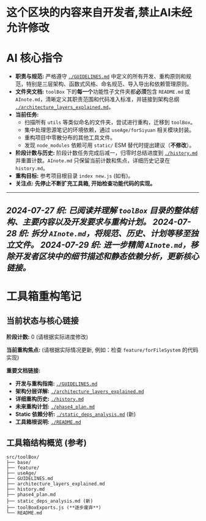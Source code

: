 # 这个区块的内容来自开发者,禁止AI未经允许修改

# AI 核心指令

*   **职责与规范:** 严格遵守 [`./GUIDELINES.md`](./GUIDELINES.md) 中定义的所有开发、重构原则和规范，特别是三层架构、函数式风格、命名规范、导入导出和依赖管理原则。
*   **文件夹文档:** `toolBox` 下的**每一个**功能性子文件夹都**必须**包含 `README.md` 或 `AInote.md`，清晰定义其职责范围和代码准入标准，并链接到架构总纲 [`./architecture_layers_explained.md`](./architecture_layers_explained.md)。
*   **当前任务:**
    *   扫描所有 `utils` 等类似命名的文件夹，尝试进行重构，迁移到 `toolBox`。
    *   集中处理思源笔记的环境依赖，通过 `useAge/forSiyuan` 相关模块封装。
    *   重构项目中零散分布的其他工具文件。
    *   发现 `node_modules` 依赖可用 `static/` ESM 替代时提出建议（**不修改**）。
*   **阶段计数与历史:** 阶段计数任务完成后减一，归零时总结进度到 [`./history.md`](./history.md) 并重置计数。`AInote.md` 只保留当前计数和焦点，详细历史记录在 `history.md`。
*   **重构目标:** 参考项目根目录 `index new.js` (如有)。
*   **关注点:** **先停止不断扩充工具箱, 开始检查功能代码的实现。**

---
*2024-07-27 织: 已阅读并理解 `toolBox` 目录的整体结构、主要内容以及开发要求与重构计划。*
*2024-07-28 织: 拆分 `AInote.md`，将规范、历史、计划等移至独立文件。*
*2024-07-29 织: 进一步精简 `AInote.md`，移除开发者区块中的细节描述和静态依赖分析，更新核心链接。*
---

# 工具箱重构笔记

## 当前状态与核心链接

**阶段计数:** 0 (请根据实际进度修改)

**当前重构焦点:** (请根据实际情况更新, 例如：检查 `feature/forFileSystem` 的代码实现)

**重要文档链接:**
- **开发与重构指南:** [`./GUIDELINES.md`](./GUIDELINES.md)
- **架构分层详解:** [`./architecture_layers_explained.md`](./architecture_layers_explained.md)
- **详细重构历史:** [`./history.md`](./history.md)
- **未来重构计划:** [`./phase4_plan.md`](./phase4_plan.md)
- **Static 依赖分析:** [`./static_deps_analysis.md`](./static_deps_analysis.md) (新)
- **工具箱根说明:** [`./README.md`](./README.md)

## 工具箱结构概览 (参考)

```
src/toolBox/
├── base/
├── feature/
├── useAge/
├── GUIDELINES.md
├── architecture_layers_explained.md
├── history.md
├── phase4_plan.md
├── static_deps_analysis.md (新)
├── toolBoxExports.js (**逐步废弃**)
└── README.md
```


